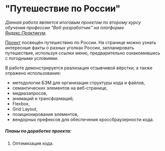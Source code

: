 # "Путешествие по России"

*Данная работа является итоговым проектом по второму курсу обучения профессии "Веб-разработчик" на платформе [Яндекс.Практикум](https://praktikum.yandex.ru/profile/web/ "Профессия веб-разработчик").*

[Проект](https://octopussyo.github.io/russian-travel/) посвещён путешествию по России.
На странице можно узнать интересные факты о разных уголках России, запланировать путешествие, используя ссылки меню, предварительно ознакомившись с погодными условиями.

В работе демонстрируется реализация отзывчивой вёрстки, а также отражено использование:
* методологии БЭМ для организации структуры кода и файлов,
* семантических элементов на веб-странице,
* медиазапросов,
* анимаций и трансформаций,
* Flexbox,
* Grid Layout,
* позиционирования элементов,
* вендорных префексов для обеспечения кроссбраузерности кода.


##### Планы по доработке проекта:
1. Оптимизация кода.